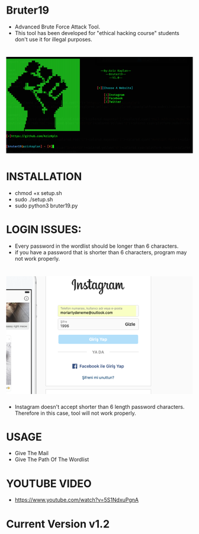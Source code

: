 # Bruter19
* Advanced Brute Force Attack Tool.
* This tool has been developed for "ethical hacking course" students don't use it for illegal purposes.
# ![](banner/1.png)
# INSTALLATION
* chmod +x setup.sh
* sudo ./setup.sh
* sudo python3 bruter19.py
# LOGIN ISSUES:
* Every password in the wordlist should be longer than 6 characters.
* if you have a password that is shorter than 6 characters, program may not work properly.
# ![](banner/pic1.png)
* Instagram doesn't accept shorter than 6 length password characters. Therefore in this case, tool will not work properly.
# USAGE
* Give The Mail 
* Give The Path Of The Wordlist
# YOUTUBE VIDEO
* https://www.youtube.com/watch?v=5S1NdxuPgnA
# Current Version v1.2
